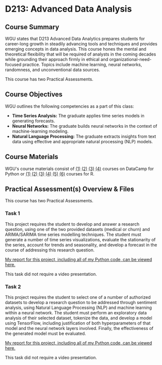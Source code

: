 # D213: Advanced Data Analysis

## Course Summary

WGU states that D213 Advanced Data Analytics prepares students for career-long growth in steadily advancing tools and techniques and provides emerging concepts in data analysis. This course hones the mental and theoretical flexibility that will be required of analysts in the coming decades while grounding their approach firmly in ethical and organizational-need-focused practice. Topics include machine learning, neural networks, randomness, and unconventional data sources.

This course has two Practical Assessments. 

## Course Objectives

WGU outlines the following competencies as a part of this class:
- **Time Series Analysis:** The graduate applies time series models in generating forecasts.
- **Neural Networks:** The graduate builds neural networks in the context of machine-learning modeling.
- **Natural Language Processing:** The graduate extracts insights from text data using effective and appropriate natural processing (NLP) models.

## Course Materials

WGU's course materials consist of [(1)](https://www.datacamp.com/courses/introduction-to-deep-learning-in-python) [(2)](https://www.datacamp.com/courses/introduction-to-tensorflow-in-python) [(3)](https://www.datacamp.com/courses/natural-language-generation-in-python-archived) [(4)](https://www.datacamp.com/courses/time-series-analysis-in-python) courses on DataCamp for Python or [(1)](https://www.datacamp.com/courses/time-series-analysis-in-r) [(2)](https://www.datacamp.com/courses/arima-models-in-r) [(3)](https://www.datacamp.com/courses/introduction-to-tensorflow-in-r-archived) [(4)](https://www.datacamp.com/courses/introduction-to-natural-language-processing-in-r) [(5)](https://www.datacamp.com/courses/text-mining-with-bag-of-words-in-r) [(6)](https://www.datacamp.com/courses/sentiment-analysis-in-r) courses for R. 

## Practical Assessment(s) Overview & Files

This course has two Practical Assessments. 

### Task 1

This project requires the student to develop and answer a research question, using one of the two provided datasets (medical or churn) and ARIMA/SARIMA time series modelling techniques. The student must generate a number of time series visualizations, evaluate the stationarity of the series, account for trends and seasonality, and develop a forecast in the course of addressing this research question.   

[My report for this project, including all of my Python code, can be viewed here.](/D213/D213_Task_1.ipynb)

This task did not require a video presentation.  

### Task 2

This project requires the student to select one of a number of authorized datasets to develop a research question to be addressed through sentiment analysis, using Natural Language Processing (NLP) and machine learning within a neural network. The student must perform an exploratory data analysis of their selected dataset, tokenize the data, and develop a model using TensorFlow, including justification of both hyperparameters of that model and the neural network layers involved. Finally, the effectiveness of the generated model must be evaluated. 

[My report for this project, including all of my Python code, can be viewed here.](/D213/D213_Task_2.ipynb)

This task did not require a video presentation.  